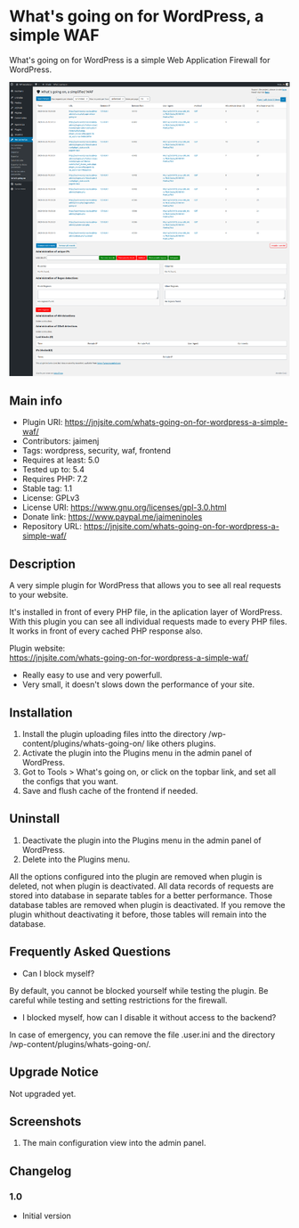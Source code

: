 # What's going on for WordPress, a simple WAF

What's going on for WordPress is a simple Web Application Firewall for WordPress.

![Plugin image](https://raw.githubusercontent.com/jaimenj/whats-going-on/master/assets/screenshot-1.png)

## Main info

* Plugin URI: https://jnjsite.com/whats-going-on-for-wordpress-a-simple-waf/
* Contributors: jaimenj
* Tags: wordpress, security, waf, frontend
* Requires at least: 5.0
* Tested up to: 5.4
* Requires PHP: 7.2
* Stable tag: 1.1
* License: GPLv3
* License URI: https://www.gnu.org/licenses/gpl-3.0.html
* Donate link: https://www.paypal.me/jaimeninoles
* Repository URL: https://jnjsite.com/whats-going-on-for-wordpress-a-simple-waf/

## Description

A very simple plugin for WordPress that allows you to see all real requests to your website. 

It's installed in front of every PHP file, in the aplication layer of WordPress. With this plugin you can see all individual requests made to every PHP files. It works in front of every cached PHP response also. 

Plugin website: \
<a href="https://jnjsite.com/whats-going-on-for-wordpress-a-simple-waf/">https://jnjsite.com/whats-going-on-for-wordpress-a-simple-waf/</a>

* Really easy to use and very powerfull.
* Very small, it doesn't slows down the performance of your site.

## Installation

1. Install the plugin uploading files intto the directory /wp-content/plugins/whats-going-on/ like others plugins.
2. Activate the plugin into the Plugins menu in the admin panel of WordPress.
3. Got to Tools > What's going on, or click on the topbar link, and set all the configs that you want.
4. Save and flush cache of the frontend if needed.

## Uninstall

1. Deactivate the plugin into the Plugins menu in the admin panel of WordPress.
2. Delete into the Plugins menu.

All the options configured into the plugin are removed when plugin is deleted, not when plugin is deactivated. All data records of requests are stored into database in separate tables for a better performance. Those database tables are removed when plugin is deactivated. If you remove the plugin whithout deactivating it before, those tables will remain into the database.

## Frequently Asked Questions

* Can I block myself?

By default, you cannot be blocked yourself while testing the plugin. Be careful while testing and setting restrictions for the firewall. 

* I blocked myself, how can I disable it without access to the backend?

In case of emergency, you can remove the file .user.ini and the directory /wp-content/plugins/whats-going-on/.

## Upgrade Notice

Not upgraded yet.

## Screenshots

1. The main configuration view into the admin panel.

## Changelog

### 1.0
* Initial version
